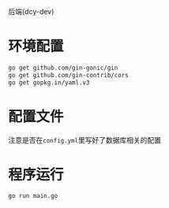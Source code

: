 后端(dcy-dev)

# 环境配置
```bash
go get github.com/gin-gonic/gin
go get github.com/gin-contrib/cors
go get gopkg.in/yaml.v3
```

# 配置文件
注意是否在`config.yml`里写好了数据库相关的配置

# 程序运行
`go run main.go`